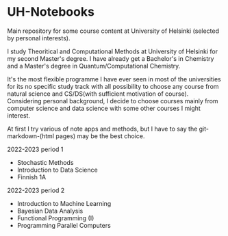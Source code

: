 # UH-Notebooks
Main repository for some course content at University of Helsinki (selected by personal interests).

I study Theoritical and Computational Methods at University of Helsinki for my second Master's degree. I have already get a Bachelor's in Chemistry and a Master's degree in Quantum/Computational Chemistry.

It's the most flexible programme I have ever seen in most of the universities for its no specific study track with all possibility to choose any course from natural science and CS/DS(with sufficient motivation of course). Considering personal background, I decide to choose courses mainly from computer science and data science with some other courses I might interest.

At first I try various of note apps and methods, but I have to say the git-markdown-(html pages) may be the best choice.

2022-2023 period 1
- Stochastic Methods
- Introduction to Data Science
- Finnish 1A

2022-2023 period 2
- Introduction to Machine Learning
- Bayesian Data Analysis
- Functional Programming (I)
- Programming Parallel Computers 
